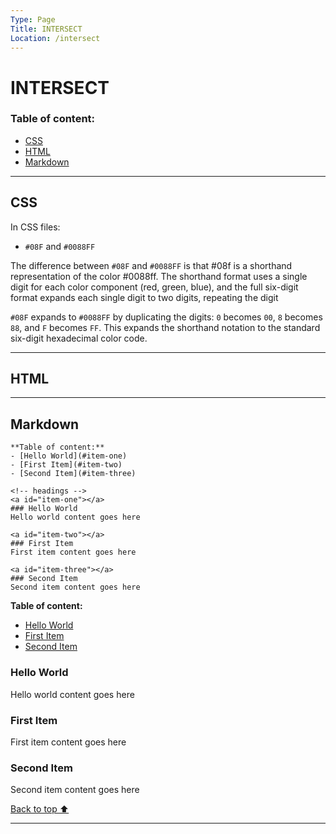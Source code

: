 ```yaml
---
Type: Page
Title: INTERSECT
Location: /intersect
---
```


# INTERSECT

<a id="top"></a>
### Table of content:
- [CSS](#css)
- [HTML](#html)
- [Markdown](#markdown)

---

<a id="css"></a>
## CSS

In CSS files:

- `#08F` and `#0088FF`

The difference between `#08F` and `#0088FF` is that #08f is a shorthand representation of the color #0088ff. The shorthand format uses a single digit for each color component (red, green, blue), and the full six-digit format expands each single digit to two digits, repeating the digit

`#08F` expands to `#0088FF` by duplicating the digits: `0` becomes `00`, `8` becomes `88`, and `F` becomes `FF`. This expands the shorthand notation to the standard six-digit hexadecimal color code.

---

<a id="html"></a>
## HTML

---

<a id="markdown"></a>
## Markdown

```
**Table of content:**
- [Hello World](#item-one)
- [First Item](#item-two)
- [Second Item](#item-three)

<!-- headings -->
<a id="item-one"></a>
### Hello World
Hello world content goes here

<a id="item-two"></a>
### First Item
First item content goes here

<a id="item-three"></a>
### Second Item
Second item content goes here
```

**Table of content:**
- [Hello World](#item-one)
- [First Item](#item-two)
- [Second Item](#item-three)

<!-- headings -->
<a id="item-one"></a>
### Hello World
Hello world content goes here

<a id="item-two"></a>
### First Item
First item content goes here

<a id="item-three"></a>
### Second Item
Second item content goes here

[Back to top ⬆️](#top)

---
